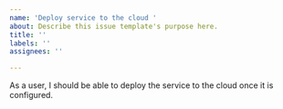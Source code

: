 ```yaml
---
name: 'Deploy service to the cloud '
about: Describe this issue template's purpose here.
title: ''
labels: ''
assignees: ''

---
```


As a user, I should be able to deploy the service to the cloud once it is configured.
